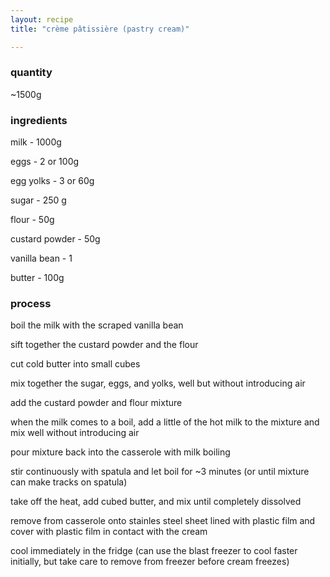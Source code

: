 ```yaml
---
layout: recipe
title: "crème pâtissière (pastry cream)"

---
```

### quantity
~1500g

### ingredients
milk - 1000g

eggs - 2 or 100g

egg yolks - 3 or 60g

sugar - 250 g

flour - 50g

custard powder - 50g

vanilla bean - 1

butter - 100g

### process
boil the milk with the scraped vanilla bean

sift together the custard powder and the flour

cut cold butter into small cubes

mix together the sugar, eggs, and yolks, well but without introducing air

add the custard powder and flour mixture

when the milk comes to a boil, add a little of the hot milk to the mixture and mix well without introducing air

pour mixture back into the casserole with milk boiling

stir continuously with spatula and let boil for ~3 minutes (or until mixture can make tracks on spatula)

take off the heat, add cubed butter, and mix until completely dissolved

remove from casserole onto stainles steel sheet lined with plastic film and cover with plastic film in contact with the cream

cool immediately in the fridge (can use the blast freezer to cool faster initially, but take care to remove from freezer before cream freezes)